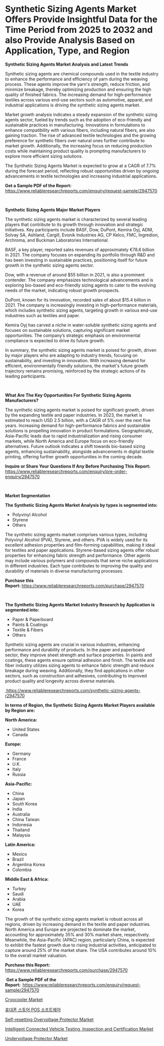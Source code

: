 <p><h1>Synthetic Sizing Agents Market Offers Provide Insightful Data for the Time Period from 2025 to 2032 and also Provide Analysis Based on Application, Type, and Region</h1></p><p><strong>Synthetic Sizing Agents Market Analysis and Latest Trends</strong></p>
<p><p>Synthetic sizing agents are chemical compounds used in the textile industry to enhance the performance and efficiency of yarn during the weaving process. These agents improve the yarn's strength, reduce friction, and minimize breakage, thereby optimizing production and ensuring the high quality of finished fabrics. The increasing demand for high-performance textiles across various end-use sectors such as automotive, apparel, and industrial applications is driving the synthetic sizing agents market.</p><p>Market growth analysis indicates a steady expansion of the synthetic sizing agents sector, fueled by trends such as the adoption of eco-friendly and sustainable practices in manufacturing. Innovations in formulations to enhance compatibility with various fibers, including natural fibers, are also gaining traction. The rise of advanced textile technologies and the growing preference for synthetic fibers over natural ones further contribute to market growth. Additionally, the increasing focus on reducing production costs while maintaining product quality is prompting manufacturers to explore more efficient sizing solutions.</p><p>The Synthetic Sizing Agents Market is expected to grow at a CAGR of 7.7% during the forecast period, reflecting robust opportunities driven by ongoing advancements in textile technologies and increasing industrial applications.</p></p>
<p><strong>Get a Sample PDF of the Report:&nbsp;</strong> <a href="https://www.reliableresearchreports.com/enquiry/request-sample/2947570?utm_campaign=40&utm_medium=2&utm_source=Github&utm_content=ia&utm_term=12032025&utm_id=synthetic-sizing-agents">https://www.reliableresearchreports.com/enquiry/request-sample/2947570</a></p>
<p>&nbsp;</p>
<p><strong>Synthetic Sizing Agents Major Market Players</strong></p>
<p><p>The synthetic sizing agents market is characterized by several leading players that contribute to its growth through innovation and strategic initiatives. Key participants include BASF, Dow, DuPont, Kemira Oyj, ADM, Solvay SA, Ashland, Cargill, Evonik Industries AG, CP Kelco, FMC, Ingredion, Archroma, and Buckman Laboratories International.</p><p>BASF, a key player, reported sales revenues of approximately €78.6 billion in 2021. The company focuses on expanding its portfolio through R&D and has been investing in sustainable practices, positioning itself for future growth in the synthetic sizing agents sector.</p><p>Dow, with a revenue of around $55 billion in 2021, is also a prominent contender. The company emphasizes technological advancements and is exploring bio-based and eco-friendly sizing agents to cater to the evolving needs of the market, indicating robust growth prospects.</p><p>DuPont, known for its innovation, recorded sales of about $15.4 billion in 2021. The company is increasingly investing in high-performance materials, which includes synthetic sizing agents, targeting growth in various end-use industries such as textiles and paper.</p><p>Kemira Oyj has carved a niche in water-soluble synthetic sizing agents and focuses on sustainable solutions, capturing significant market opportunities. The company’s strategic emphasis on environmental compliance is expected to drive its future growth.</p><p>In summary, the synthetic sizing agents market is poised for growth, driven by major players who are adapting to industry trends, focusing on sustainability, and investing in innovation. With increasing demand for efficient, environmentally friendly solutions, the market's future growth trajectory remains promising, reinforced by the strategic actions of its leading participants.</p></p>
<p>&nbsp;</p>
<p><strong>What Are The Key Opportunities For Synthetic Sizing Agents Manufacturers?</strong></p>
<p><p>The synthetic sizing agents market is poised for significant growth, driven by the expanding textile and paper industries. In 2023, the market is estimated to reach USD 2.5 billion, with a CAGR of 5% over the next five years. Increasing demand for high-performance fabrics and sustainable solutions is propelling innovation in product formulations. Geographically, Asia-Pacific leads due to rapid industrialization and rising consumer markets, while North America and Europe focus on eco-friendly alternatives. Future outlook indicates a shift towards bio-based sizing agents, enhancing sustainability, alongside advancements in digital textile printing, offering further growth opportunities in the coming decade.</p></p>
<p><strong>Inquire or Share Your Questions If Any Before Purchasing This Report:</strong> <a href="https://www.reliableresearchreports.com/enquiry/pre-order-enquiry/2947570?utm_campaign=40&utm_medium=2&utm_source=Github&utm_content=ia&utm_term=12032025&utm_id=synthetic-sizing-agents">https://www.reliableresearchreports.com/enquiry/pre-order-enquiry/2947570</a></p>
<p>&nbsp;</p>
<p><strong>Market Segmentation</strong></p>
<p><strong>The Synthetic Sizing Agents Market Analysis by types is segmented into:</strong></p>
<p><ul><li>Polyvinyl Alcohol</li><li>Styrene</li><li>Others</li></ul></p>
<p><p>The synthetic sizing agents market comprises various types, including Polyvinyl Alcohol (PVA), Styrene, and others. PVA is widely used for its excellent adhesion properties and film-forming capabilities, making it ideal for textiles and paper applications. Styrene-based sizing agents offer robust properties for enhancing fabric strength and performance. Other agents may include various polymers and compounds that serve niche applications in different industries. Each type contributes to improving the quality and durability of materials in diverse manufacturing processes.</p></p>
<p><strong>Purchase this Report:&nbsp;</strong><a href="https://www.reliableresearchreports.com/purchase/2947570?utm_campaign=40&utm_medium=2&utm_source=Github&utm_content=ia&utm_term=12032025&utm_id=synthetic-sizing-agents">https://www.reliableresearchreports.com/purchase/2947570</a></p>
<p>&nbsp;</p>
<p><strong>The Synthetic Sizing Agents Market Industry Research by Application is segmented into:</strong></p>
<p><ul><li>Paper & Paperboard</li><li>Paints & Coatings</li><li>Textile & Fibers</li><li>Others</li></ul></p>
<p><p>Synthetic sizing agents are crucial in various industries, enhancing performance and durability of products. In the paper and paperboard sector, they improve sheet strength and surface properties. In paints and coatings, these agents ensure optimal adhesion and finish. The textile and fiber industry utilizes sizing agents to enhance fabric strength and reduce breakage during weaving. Additionally, they find applications in other sectors, such as construction and adhesives, contributing to improved product quality and longevity across diverse materials.</p></p>
<p><a href="https://www.reliableresearchreports.com/synthetic-sizing-agents-r2947570?utm_campaign=40&utm_medium=2&utm_source=Github&utm_content=ia&utm_term=12032025&utm_id=synthetic-sizing-agents">&nbsp;https://www.reliableresearchreports.com/synthetic-sizing-agents-r2947570</a></p>
<p><strong>In terms of Region, the Synthetic Sizing Agents Market Players available by Region are:</strong></p>
<p>
    <p> <strong> North America: </strong>
        <ul>
            <li>United States</li>
            <li>Canada</li>
        </ul>
        </p> 
    <p> <strong> Europe: </strong>
        <ul>
            <li>Germany</li>
            <li>France</li>
            <li>U.K.</li>
            <li>Italy</li>
            <li>Russia</li>
        </ul>
        </p> 
    <p> <strong> Asia-Pacific: </strong>
        <ul>
            <li>China</li>
            <li>Japan</li>
            <li>South Korea</li>
            <li>India</li>
            <li>Australia</li>
            <li>China Taiwan</li>
            <li>Indonesia</li>
            <li>Thailand</li>
            <li>Malaysia</li>
        </ul>
        </p> 
    <p> <strong> Latin America: </strong>
        <ul>
            <li>Mexico</li>
            <li>Brazil</li>
            <li>Argentina Korea</li>
            <li>Colombia</li>
        </ul>
        </p> 
    <p> <strong> Middle East & Africa: </strong>
        <ul>
            <li>Turkey</li>
            <li>Saudi</li>
            <li>Arabia</li>
            <li>UAE</li>
            <li>Korea</li>
        </ul>
    </p>
    </p>
<p><p>The growth of the synthetic sizing agents market is robust across all regions, driven by increasing demand in the textile and paper industries. North America and Europe are projected to dominate the market, accounting for approximately 35% and 30% market share, respectively. Meanwhile, the Asia-Pacific (APAC) region, particularly China, is expected to exhibit the fastest growth due to rising industrial activities, anticipated to capture around 25% of the market share. The USA contributes around 10% to the overall market valuation.</p></p>
<p><strong>Purchase this Report: </strong><a href="https://www.reliableresearchreports.com/purchase/2947570?utm_campaign=40&utm_medium=2&utm_source=Github&utm_content=ia&utm_term=12032025&utm_id=synthetic-sizing-agents">https://www.reliableresearchreports.com/purchase/2947570</a></p>
<p>&nbsp;<strong>Get a Sample PDF of the Report:&nbsp;&nbsp;</strong><a href="https://www.reliableresearchreports.com/enquiry/request-sample/2947570?utm_campaign=40&utm_medium=2&utm_source=Github&utm_content=ia&utm_term=12032025&utm_id=synthetic-sizing-agents">https://www.reliableresearchreports.com/enquiry/request-sample/2947570</a></p>
<p><strong></strong></p>
<p><p><a href="https://github.com/kabotcaddoub/Market-Research-Report-List-1/blob/main/cryocooler-market.md?utm_campaign=40&utm_medium=2&utm_source=Github&utm_content=ia&utm_term=12032025&utm_id=synthetic-sizing-agents">Cryocooler Market</a></p><p><a href="https://github.com/sougarounis/Market-Research-Report-List-7/blob/main/477874943847.md?utm_campaign=40&utm_medium=2&utm_source=Github&utm_content=ia&utm_term=12032025&utm_id=synthetic-sizing-agents">휴대폰 스토어 POS 소프트웨어</a></p><p><a href="https://github.com/forttgoddym7/Market-Research-Report-List-1/blob/main/self-resetting-overvoltage-protector-market.md?utm_campaign=40&utm_medium=2&utm_source=Github&utm_content=ia&utm_term=12032025&utm_id=synthetic-sizing-agents">Self-resetting Overvoltage Protector Market</a></p><p><a href="https://github.com/duskodazzi34/Market-Research-Report-List-1/blob/main/intelligent-connected-vehicle-testing-inspection-and-certification-market.md?utm_campaign=40&utm_medium=2&utm_source=Github&utm_content=ia&utm_term=12032025&utm_id=synthetic-sizing-agents">Intelligent Connected Vehicle Testing, Inspection and Certification Market</a></p><p><a href="https://github.com/kimomeifbnu26/Market-Research-Report-List-1/blob/main/undervoltage-protector-market.md?utm_campaign=40&utm_medium=2&utm_source=Github&utm_content=ia&utm_term=12032025&utm_id=synthetic-sizing-agents">Undervoltage Protector Market</a></p></p>